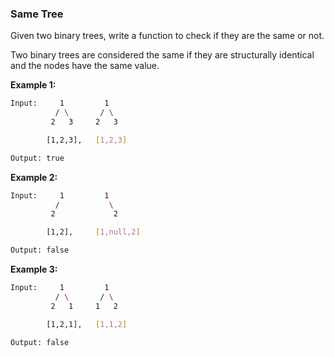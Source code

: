 ### Same Tree

Given two binary trees, write a function to check if they are the same or not.

Two binary trees are considered the same if they are structurally identical and the nodes have the same value.

**Example 1:**

```bash
Input:     1         1
          / \       / \
         2   3     2   3

        [1,2,3],   [1,2,3]

Output: true
```

**Example 2:**

```bash
Input:     1         1
          /           \
         2             2

        [1,2],     [1,null,2]

Output: false
```

**Example 3:**

```bash
Input:     1         1
          / \       / \
         2   1     1   2

        [1,2,1],   [1,1,2]

Output: false
```